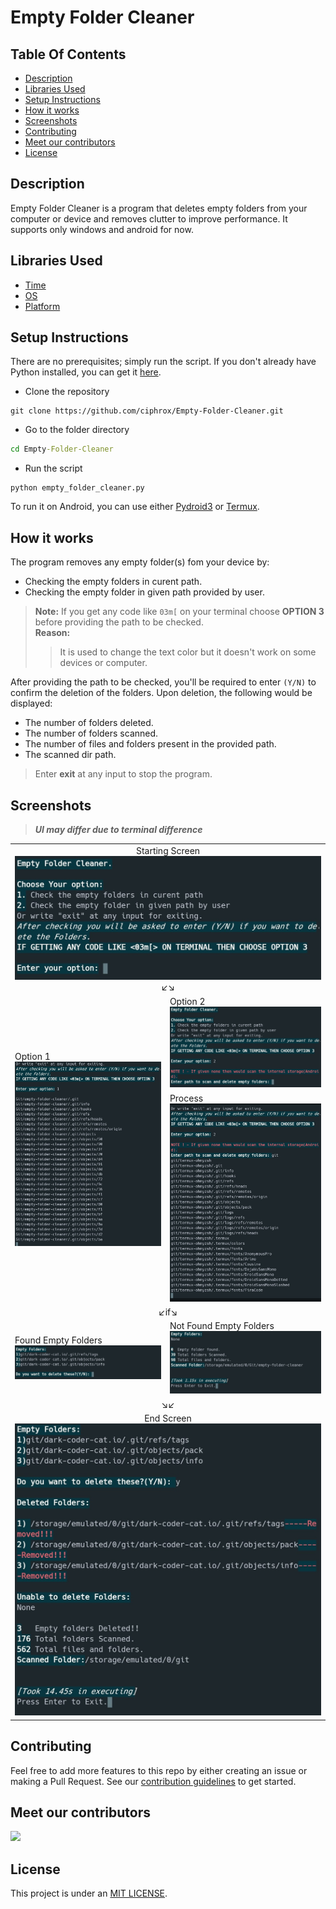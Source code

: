 # Empty Folder Cleaner

## Table Of Contents

- [Description](#description)
- [Libraries Used](#libraries-used)
- [Setup Instructions](#setup-instructions)
- [How it works](#how-it-works)
- [Screenshots](#screenshots)
- [Contributing](#contributing)
- [Meet our contributors](#meet-our-contributors)
- [License](#license)

## Description

Empty Folder Cleaner is a program that deletes empty folders from your computer or device and removes clutter to improve performance. It supports only windows and android for now.

## Libraries Used

- [Time](https://docs.python.org/3/library/time.html)
- [OS](https://docs.python.org/3/library/os.html)
- [Platform](https://docs.python.org/3/library/platform.html)

## Setup Instructions

There are no prerequisites; simply run the script. If you don't already have Python installed, you can get it [here](https://www.python.org/downloads/).

- Clone the repository
```
git clone https://github.com/ciphrox/Empty-Folder-Cleaner.git
```
- Go to the folder directory
```cmd
cd Empty-Folder-Cleaner
```
- Run the script
```
python empty_folder_cleaner.py
```

To run it on Android, you can use either [Pydroid3][Py3] or [Termux][Termux].

## How it works   

The program removes any empty folder(s) fom your device by:
- Checking the empty folders in curent path.
- Checking the empty folder in given path provided by user.

> **Note:** If you get any code like `03m[` on your terminal choose **OPTION 3** before providing the path to be checked. <br>**Reason:**
> > It is used to change the text color but it doesn't work on some devices or computer.

After providing the path to be checked, you'll be required to enter `(Y/N)` to confirm the deletion of the folders.
Upon deletion, the following would be displayed: 
  - The number of folders deleted.
  - The number of folders scanned.
  - The number of files and folders present in the provided path.
  - The scanned dir path.

> Enter **exit** at any input to stop the program.


## Screenshots

>***UI may differ due to terminal difference***
<table >
  <tr>
    <td colspan=2 align=center>Starting Screen<img src= "Images/startScreen.jpg" alt="startScreen.jpg">↙↘ </td>
  </tr>
  <tr>
    <td rowspan=2>Option 1<img src= "Images/Option1.jpg" alt="Option1.jpg"></td>
    <td>Option 2<img src= "Images/Option2.jpg" alt="Option2.jpg"></td>
  </tr>
  <tr>
    <td>Process<img src= "Images/Option2process.jpg" alt="Option2process.jpg"></td>
  </tr>
  <tr>
    <td colspan=2 align=center>↙if↘</td>
  </tr>
  <tr>
    <td>Found Empty Folders<img src= "Images/foundEmpty.jpg" alt="foundEmpty.jpg"></td>
    <td>Not Found Empty Folders<img src= "Images/noEmpty.jpg" alt="noEmpty.jpg"></td>
  </tr>
  <tr>
    <td colspan=2 align=center>↘↙</td>
  </tr>
  <tr>
    <td colspan=2 align=center>End Screen<img src="Images/endScreen.jpg" alt="endScreen.jpg"></td>
  </tr>
</table>

## Contributing

Feel free to add more features to this repo by either creating an issue or making a Pull Request. See our [contribution guidelines](CONTRIBUTING.md) to get started.

## Meet our contributors

<a href="https://github.com/ciphrox/Empty-Folder-Cleaner/graphs/contributors">
  <img src="https://contrib.rocks/image?repo=ciphrox/Empty-Folder-Cleaner" />
</a>

## License

This project is under an [MIT LICENSE](LICENSE).

<!--links-->
[Py3]: https://play.google.com/store/apps/details?id=ru.iiec.pydroid3
[Termux]: https://f-droid.org/packages/com.termux/
